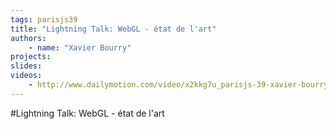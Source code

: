 ```yaml
---
tags: parisjs39
title: "Lightning Talk: WebGL - état de l'art"
authors:
    - name: "Xavier Bourry"
projects:
slides:
videos:
    - http://www.dailymotion.com/video/x2kkg7u_parisjs-39-xavier-bourry-webgl-etat-de-l-art_webcam
---
```

#Lightning Talk: WebGL - état de l'art
